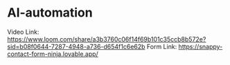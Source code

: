 # AI-automation
Video Link: https://www.loom.com/share/a3b3760c06f14f69b101c35ccb8b572e?sid=b08f0644-7287-4948-a736-d654f1c6e62b
Form Link: https://snappy-contact-form-ninja.lovable.app/
